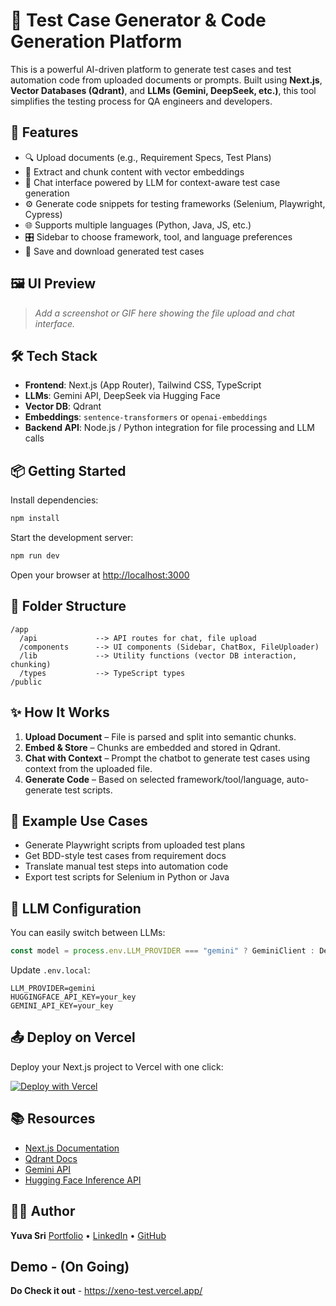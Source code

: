 # 🧪 Test Case Generator & Code Generation Platform

This is a powerful AI-driven platform to generate test cases and test automation code from uploaded documents or prompts. Built using **Next.js**, **Vector Databases (Qdrant)**, and **LLMs (Gemini, DeepSeek, etc.)**, this tool simplifies the testing process for QA engineers and developers.

## 🚀 Features

* 🔍 Upload documents (e.g., Requirement Specs, Test Plans)
* 🧠 Extract and chunk content with vector embeddings
* 💬 Chat interface powered by LLM for context-aware test case generation
* ⚙️ Generate code snippets for testing frameworks (Selenium, Playwright, Cypress)
* 🌐 Supports multiple languages (Python, Java, JS, etc.)
* 🎛️ Sidebar to choose framework, tool, and language preferences
* 💾 Save and download generated test cases

## 🖼️ UI Preview

> *Add a screenshot or GIF here showing the file upload and chat interface.*

## 🛠️ Tech Stack

* **Frontend**: Next.js (App Router), Tailwind CSS, TypeScript
* **LLMs**: Gemini API, DeepSeek via Hugging Face
* **Vector DB**: Qdrant
* **Embeddings**: `sentence-transformers` or `openai-embeddings`
* **Backend API**: Node.js / Python integration for file processing and LLM calls

## 📦 Getting Started

Install dependencies:

```bash
npm install
```

Start the development server:

```bash
npm run dev
```

Open your browser at [http://localhost:3000](http://localhost:3000)

## 📁 Folder Structure

```
/app
  /api             --> API routes for chat, file upload
  /components      --> UI components (Sidebar, ChatBox, FileUploader)
  /lib             --> Utility functions (vector DB interaction, chunking)
  /types           --> TypeScript types
/public
```

## ✨ How It Works

1. **Upload Document** – File is parsed and split into semantic chunks.
2. **Embed & Store** – Chunks are embedded and stored in Qdrant.
3. **Chat with Context** – Prompt the chatbot to generate test cases using context from the uploaded file.
4. **Generate Code** – Based on selected framework/tool/language, auto-generate test scripts.

## 📄 Example Use Cases

* Generate Playwright scripts from uploaded test plans
* Get BDD-style test cases from requirement docs
* Translate manual test steps into automation code
* Export test scripts for Selenium in Python or Java

## 🧠 LLM Configuration

You can easily switch between LLMs:

```ts
const model = process.env.LLM_PROVIDER === "gemini" ? GeminiClient : DeepSeekClient;
```

Update `.env.local`:

```
LLM_PROVIDER=gemini
HUGGINGFACE_API_KEY=your_key
GEMINI_API_KEY=your_key
```

## 📤 Deploy on Vercel

Deploy your Next.js project to Vercel with one click:

[![Deploy with Vercel](https://vercel.com/button)](https://vercel.com/new)

## 📚 Resources

* [Next.js Documentation](https://nextjs.org/docs)
* [Qdrant Docs](https://qdrant.tech/documentation/)
* [Gemini API](https://ai.google.dev/)
* [Hugging Face Inference API](https://huggingface.co/docs/api-inference)

## 🧑‍💻 Author

**Yuva Sri**
[Portfolio](https://yuva-sri-ramesh-portfolio.vercel.app) • [LinkedIn](https://www.linkedin.com/in/yuva-sri-ramesh/) • [GitHub](https://github.com/Yuva-Sri-Ramesh)

## Demo - (On Going)

**Do Check it out** - https://xeno-test.vercel.app/

